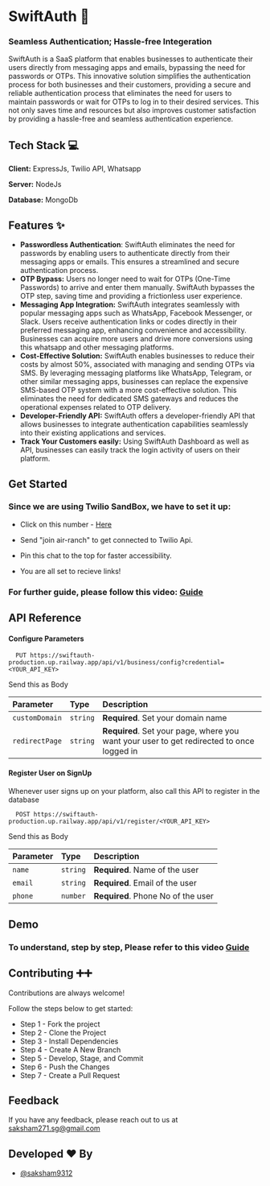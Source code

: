 

# SwiftAuth 🚀
### Seamless Authentication; Hassle-free Integeration

SwiftAuth is a SaaS platform that enables businesses to authenticate their users directly from messaging apps and emails, bypassing the need for passwords or OTPs. This innovative solution simplifies the authentication process for both businesses and their customers, providing a secure and reliable authentication process that eliminates the need for users to maintain passwords or wait for OTPs to log in to their desired services. This not only saves time and resources but also improves customer satisfaction by providing a hassle-free and seamless authentication experience. 



## Tech Stack 💻

**Client:** ExpressJs, Twilio API, Whatsapp

**Server:** NodeJs

**Database:** MongoDb




## Features ✨

* **Passwordless Authentication**: SwiftAuth eliminates the need for passwords by enabling users to authenticate directly from their messaging apps or emails. This ensures a streamlined and secure authentication process.
* **OTP Bypass:** Users no longer need to wait for OTPs (One-Time Passwords) to arrive and enter them manually. SwiftAuth bypasses the OTP step, saving time and providing a frictionless user experience.
* **Messaging App Integration:** SwiftAuth integrates seamlessly with popular messaging apps such as WhatsApp, Facebook Messenger, or Slack. Users receive authentication links or codes directly in their preferred messaging app, enhancing convenience and accessibility. Businesses can acquire more users and drive more conversions using this whatsapp and other messaging platforms.
* **Cost-Effective Solution:** SwiftAuth enables businesses to reduce their costs by almost 50%, associated with managing and sending OTPs via SMS. By leveraging messaging platforms like WhatsApp, Telegram, or other similar messaging apps, businesses can replace the expensive SMS-based OTP system with a more cost-effective solution. This eliminates the need for dedicated SMS gateways and reduces the operational expenses related to OTP delivery.
* **Developer-Friendly API:** SwiftAuth offers a developer-friendly API that allows businesses to integrate authentication capabilities seamlessly into their existing applications and services.
* **Track Your Customers easily:** Using SwiftAuth Dashboard as well as API, businesses can easily track the login activity of users on their platform.

## Get Started
### Since we are using Twilio SandBox, we have to set it up:
* Click on this number - [Here](https://wa.me/14155238886)

* Send "join air-ranch" to get connected to Twilio Api.

* Pin this chat to the top for faster accessibility.

* You are all set to recieve links!

### For further guide, please follow this video: [Guide](https://youtu.be/FXkFOKAP4pE)

    
## API Reference

#### Configure Parameters

```http
  PUT https://swiftauth-production.up.railway.app/api/v1/business/config?credential=<YOUR_API_KEY>
```
Send this as Body 

| Parameter | Type     | Description                |
| :-------- | :------- | :------------------------- |
| `customDomain` | `string` | **Required**. Set your domain name|
 `redirectPage` | `string` |**Required**. Set your page, where you want your user to get redirected to once logged in|

#### Register User on SignUp
Whenever user signs up on your platform, also call this API to register in the database

```http
  POST https://swiftauth-production.up.railway.app/api/v1/register/<YOUR_API_KEY>
```
Send this as Body 

| Parameter | Type     | Description                       |
| :-------- | :------- | :-------------------------------- |
| `name`      | `string` | **Required**. Name of the user |
| `email`      | `string` | **Required**. Email of the user |
| `phone`      | `number` | **Required**. Phone No of the user |




## Demo
### To understand, step by step, Please refer to this video [Guide](https://youtu.be/FXkFOKAP4pE)


## Contributing ➕➕

Contributions are always welcome!

Follow the steps below to get started:
* Step 1 - Fork the project
* Step 2 - Clone the Project
* Step 3 - Install Dependencies
* Step 4 - Create A New Branch
* Step 5 - Develop, Stage, and Commit
* Step 6 - Push the Changes
* Step 7 - Create a Pull Request


## Feedback

If you have any feedback, please reach out to us at saksham271.sg@gmail.com

## Developed ❤️ By

- [@saksham9312](https://github.com/saksham9312)


